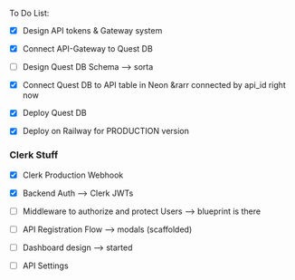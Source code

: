 
To Do List:

- [x] Design API tokens & Gateway system 
- [x] Connect API-Gateway to Quest DB
- [ ] Design Quest DB Schema --> sorta
- [x] Connect Quest DB to API table in Neon &rarr connected by api_id right now
- [x] Deploy Quest DB


- [x] Deploy on Railway for PRODUCTION version

### Clerk Stuff
- [x] Clerk Production Webhook
- [x] Backend Auth --> Clerk JWTs
- [ ] Middleware to authorize and protect Users --> blueprint is there

- [ ] API Registration Flow --> modals (scaffolded)
- [ ] Dashboard design --> started
- [ ] API Settings